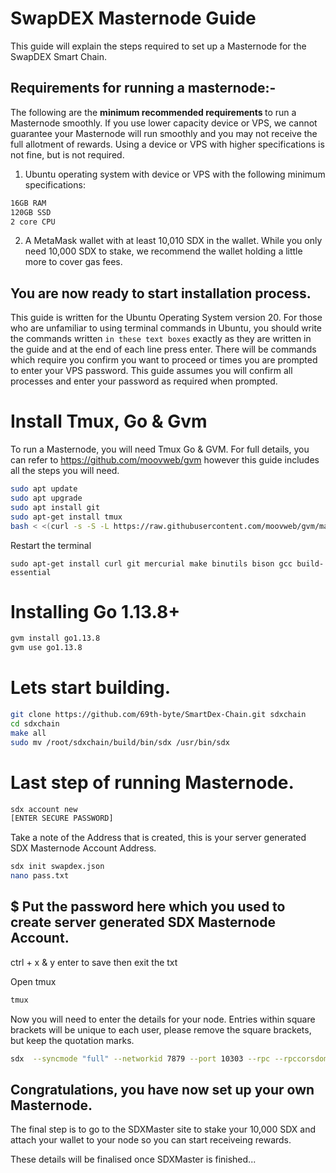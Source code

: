 
# SwapDEX Masternode Guide

This guide will explain the steps required to set up a Masternode for the SwapDEX Smart Chain.

## Requirements for running a masternode:-

The following are the <b> minimum recommended requirements </b> to run a Masternode smoothly. If you use lower capacity device or VPS, we cannot guarantee your Masternode will run smoothly and you may not receive the full allotment of rewards. Using a device or VPS with higher specifications is not fine, but is not required.

1) Ubuntu operating system with device or VPS with the following minimum specifications:
```bash
16GB RAM
120GB SSD
2 core CPU
```

2) A MetaMask wallet with at least 10,010 SDX in the wallet. While you only need 10,000 SDX to stake, we recommend the wallet holding a little more to cover gas fees.

## You are now ready to start installation process.

This guide is written for the Ubuntu Operating System version 20.
For those who are unfamiliar to using terminal commands in Ubuntu, you should write the commands written ``in these text boxes`` exactly as they are written in the guide and at the end of each line press enter.
There will be commands which require you confirm you want to proceed or times you are prompted to enter your VPS password.
This guide assumes you will confirm all processes and enter your password as required when prompted.

# Install Tmux, Go & Gvm

To run a Masternode, you will need Tmux Go & GVM.
For full details, you can refer to https://github.com/moovweb/gvm however this guide includes all the steps you will need.

```bash 
sudo apt update
sudo apt upgrade
sudo apt install git
sudo apt-get install tmux
bash < <(curl -s -S -L https://raw.githubusercontent.com/moovweb/gvm/master/binscripts/gvm-installer) 
```
Restart the terminal

```bashexport GOROOT_BOOTSTRAP=$G
sudo apt-get install curl git mercurial make binutils bison gcc build-essential
```

# Installing Go 1.13.8+
```bash
gvm install go1.13.8
gvm use go1.13.8
```

# Lets start building.
```bash
git clone https://github.com/69th-byte/SmartDex-Chain.git sdxchain
cd sdxchain 
make all
sudo mv /root/sdxchain/build/bin/sdx /usr/bin/sdx
```
# Last step of running Masternode.
```bash
sdx account new
[ENTER SECURE PASSWORD]
```
Take a note of the Address that is created, this is your server generated SDX Masternode Account Address.

```bash
sdx init swapdex.json
nano pass.txt
```

## $ Put the password here which you used to create server generated SDX Masternode Account.
ctrl + x & y enter to save then exit the txt

Open tmux
```bash
tmux
```
Now you will need to enter the details for your node. Entries within square brackets will be unique to each user, please remove the square brackets, but keep the quotation marks.
```bash
sdx  --syncmode "full" --networkid 7879 --port 10303 --rpc --rpccorsdomain "*" --rpcaddr 0.0.0.0 --rpcport 8501 --rpcvhosts "*"   --rpcapi "db,eth,net,web3,personal,debug" --gcmode "archive" --identity "[Name for node]" --etherbase "[SDX Masternode Account address]" --unlock "[SDX Masternode Account address]" --password pass.txt console
```

## Congratulations, you have now set up your own Masternode.

The final step is to go to the SDXMaster site to stake your 10,000 SDX and attach your wallet to your node so you can start receiveing rewards.

These details will be finalised once SDXMaster is finished...
